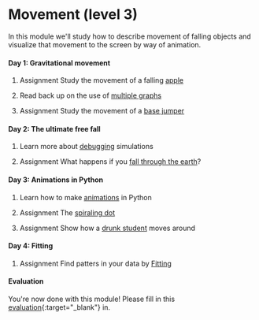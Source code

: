 # Movement (level 3)

In this module we'll study how to describe movement of falling objects and visualize that movement to the screen by way of animation.

#### Day 1: Gravitational movement

1. <span class="badge badge-primary">Assignment</span> Study the movement of a falling [apple](/movement/apple)

2. Read back up on the use of [multiple graphs](/resources/plot)

3. <span class="badge badge-primary">Assignment</span> Study the movement of a [base jumper](/movement/basejump)

#### Day 2: The ultimate free fall

1. Learn more about [debugging](/python/debugging) simulations

2. <span class="badge badge-primary">Assignment</span> What happens if you [fall through the earth](/movement/freefall)?

#### Day 3: Animations in Python

1. Learn how to make [animations](/resources/animations) in Python

2. <span class="badge badge-primary">Assignment</span> The [spiraling dot](/movement/dot)

3. <span class="badge badge-primary">Assignment</span> Show how a [drunk student](/movement/student) moves around

#### Day 4: Fitting

1. <span class="badge badge-primary">Assignment</span> Find patters in your data by [Fitting](/movement/fitting)

#### Evaluation

You're now done with this module! Please fill in this [evaluation](https://goo.gl/forms/bMEPwmQeLxMZ13qE2){:target="_blank"} in.
